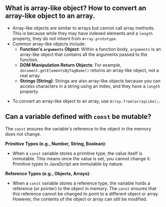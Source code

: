## What is array-like object? How to convert an array-like object to an array.

- Array-like objects are similar to arrays but cannot call array methods. This is because while they may have indexed elements and a `length` property, they do not inherit from `Array.prototype`. 
- Common array-like objects include:
  - **Function's `arguments` Object**: Within a function body, `arguments` is an array-like object that contains all the arguments passed to the function.
  - **DOM Manipulation Return Objects**: For example, `document.getElementsByTagName()` returns an array-like object, not a real array.
  - **Strings (String)**: Strings are also array-like objects because you can access characters in a string using an index, and they have a `length` property.

* To convert an array-like object to an array, use `Array.from(arrayLike);`.

## Can a variable defined with `const` be mutable?

The `const` ensures the variable's reference to the object in the memory does not change.

**Primitive Types (e.g., Number, String, Boolean)**:

- When a `const` variable stores a primitive type, the value itself is immutable. This means once the value is set, you cannot change it. Primitive types in JavaScript are immutable by nature.

**Reference Types (e.g., Objects, Arrays)**:

- When a `const` variable stores a reference type, the variable holds a reference (or pointer) to the object in memory. The `const` ensures that this reference cannot be changed to point to a different object or array. However, the contents of the object or array can still be modified.